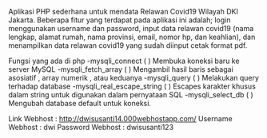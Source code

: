 Aplikasi PHP sederhana untuk mendata Relawan Covid19 Wilayah DKI Jakarta. Beberapa fitur yang terdapat pada aplikasi ini adalah; login menggunakan username dan password, input data relawan covid19 (nama lengkap, alamat rumah, nama provinsi, email, nomor hp, dan keahlian), dan menampilkan data relawan covid19 yang sudah diinput cetak format pdf.

Fungsi yang ada di php -mysqli_connect ( ) Membuka koneksi baru ke server MySQL -mysqli_fetch_array ( ) Mengambil hasil baris sebagai asosiatif , array numerik , atau keduanya -mysqli_query ( ) Melakukan query terhadap database -mysqli_real_escape_string ( ) Escapes karakter khusus dalam string untuk digunakan dalam pernyataan SQL -mysqli_select_db ( ) Mengubah database default untuk koneksi.

Link Webhost : http://dwisusanti14.000webhostapp.com/
Username Webhost : dwi
Password Webhost : dwisusanti123
